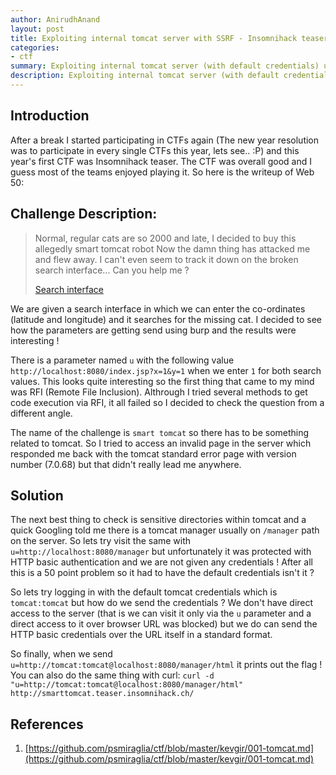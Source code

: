 ```yaml
---
author: AnirudhAnand
layout: post
title: Exploiting internal tomcat server with SSRF - Insomnihack teaser 2017 Web 50 writeup
categories:
- ctf
summary: Exploiting internal tomcat server (with default credentials) using SSRF (Insomnihack teaser 2017 Web 50 writeup)
description: Exploiting internal tomcat server (with default credentials) using SSRF (Insomnihack teaser 2017 Web 50 writeup)
---
```


## Introduction

After a break I started participating in CTFs again (The new year resolution was to participate in every single CTFs this year, lets see.. :P) and this year's first CTF was Insomnihack teaser. The CTF was overall good and I guess most of the teams enjoyed playing it. So here is the writeup of Web 50:

## Challenge Description:

>Normal, regular cats are so 2000 and late, I decided to buy this allegedly smart tomcat robot
>Now the damn thing has attacked me and flew away. I can't even seem to track it down on the broken search interface... Can you help me ?
>
>[Search interface](http://smarttomcat.teaser.insomnihack.ch)

We are given a search interface in which we can enter the co-ordinates (latitude and longitude) and it searches for the missing cat. I decided to see how the parameters are getting send using burp and the results were interesting !

There is a parameter named `u` with the following value `http://localhost:8080/index.jsp?x=1&y=1` when we enter `1` for both search values. This looks quite interesting so the first thing that came to my mind was RFI (Remote File Inclusion). Althrough I tried several methods to get code execution via RFI, it all failed so I decided to check the question from a different angle.

The name of the challenge is `smart tomcat` so there has to be something related to tomcat. So I tried to access an invalid page in the server which responded me back with the tomcat standard error page with version number (7.0.68) but that didn't really lead me anywhere.

## Solution

The next best thing to check is sensitive directories within tomcat and a quick Googling told me there is a tomcat manager usually on `/manager` path on the server. So lets try visit the same with `u=http://localhost:8080/manager` but unfortunately it was protected with HTTP basic authentication and we are not given any credentials ! After all this is a 50 point problem so it had to have the default credentials isn't it ?

So lets try logging in with the default tomcat credentials which is `tomcat:tomcat` but how do we send the credentials ? We don't have direct access to the server (that is we can visit it only via the `u` parameter and a direct access to it over browser URL was blocked) but we do can send the HTTP basic credentials over the URL itself in a standard format.

So finally, when we send `u=http://tomcat:tomcat@localhost:8080/manager/html` it prints out the flag ! You can also do the same thing with curl: `curl -d "u=http://tomcat:tomcat@localhost:8080/manager/html" http://smarttomcat.teaser.insomnihack.ch/`

## References

1) [https://github.com/psmiraglia/ctf/blob/master/kevgir/001-tomcat.md](https://github.com/psmiraglia/ctf/blob/master/kevgir/001-tomcat.md)
